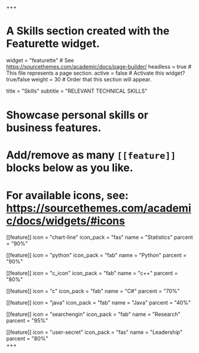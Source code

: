 +++
# A Skills section created with the Featurette widget.
widget = "featurette"  # See https://sourcethemes.com/academic/docs/page-builder/
headless = true  # This file represents a page section.
active = false  # Activate this widget? true/false
weight = 30  # Order that this section will appear.

title = "Skills"
subtitle = "RELEVANT TECHNICAL SKILLS"

# Showcase personal skills or business features.
# 
# Add/remove as many `[[feature]]` blocks below as you like.
# 
# For available icons, see: https://sourcethemes.com/academic/docs/widgets/#icons

[[feature]]
  icon = "chart-line"
  icon_pack = "fas"
  name = "Statistics"
  parcent = "90%"
  
  
[[feature]]
  icon = "python"
  icon_pack = "fab"
  name = "Python"
  parcent = "90%"


[[feature]]
  icon = "c_icon"
  icon_pack = "fab"
  name = "c++"
  parcent = "80%"

[[feature]]
  icon = "c"
  icon_pack = "fab"
  name = "C#"
  parcent = "70%"

[[feature]]
  icon = "java"
  icon_pack = "fab"
  name = "Java"
  parcent = "40%"

[[feature]]
  icon = "searchengin"
  icon_pack = "fab"
  name = "Research"
  parcent = "95%"

[[feature]]
  icon = "user-secret"
  icon_pack = "fas"
  name = "Leadership"
  parcent = "80%"  
+++
